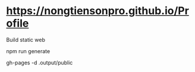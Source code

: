 # https://nongtiensonpro.github.io/Profile

Build static web


npm run generate


gh-pages -d .output/public
